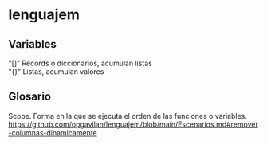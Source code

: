 # lenguajem
## Variables
"[]" Records o diccionarios, acumulan listas  
"{}" Listas, acumulan valores

## Glosario
Scope. Forma en la que se ejecuta el orden de las funciones o variables.  
https://github.com/opgavilan/lenguajem/blob/main/Escenarios.md#remover-columnas-dinamicamente
